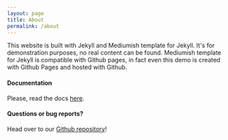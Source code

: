```yaml
---
layout: page
title: About
permalink: /about
---
```


This website is built with Jekyll and Mediumish template for Jekyll. It's for demonstration purposes, no real content can be found. Mediumish template for Jekyll is compatible with Github pages, in fact even this demo is created with Github Pages and hosted with Github.

#### Documentation

Please, read the docs <a href="https://bootstrapstarter.com/bootstrap-templates/template-mediumish-bootstrap-jekyll/">here</a>.

#### Questions or bug reports?

Head over to our <a href="https://github.com/wowthemesnet/mediumish-theme-jekyll">Github repository</a>!

